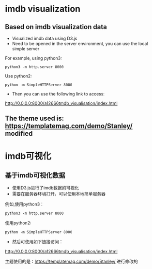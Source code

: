 # imdb visualization
## Based on imdb visualization data

* Visualized imdb data using D3.js
* Need to be opened in the server environment, you can use the local simple server

For example, using python3:
```
python3 -m http.server 8000
```
Use python2:
```
python -m SimpleHTTPServer 8000
```
* Then you can use the following link to access:


http://0.0.0.0:8000/a12666tmdb_visualisation/index.html

The theme used is: https://templatemag.com/demo/Stanley/ modified
----------------------------------------

# imdb可视化
## 基于imdb可视化数据

* 使用D3.js进行了imdb数据的可视化
* 需要在服务器环境打开，可以使用本地简单服务器

例如,使用python3：
```
python3 -m http.server 8000
```
使用python2:
```
python -m SimpleHTTPServer 8000
``` 
* 然后可使用如下链接访问：

http://0.0.0.0:8000/a12666tmdb_visualisation/index.html


主题使用的是：https://templatemag.com/demo/Stanley/ 进行修改的